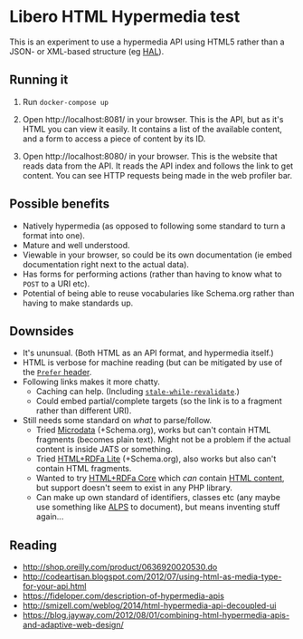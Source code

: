 Libero HTML Hypermedia test
===========================

This is an experiment to use a hypermedia API using HTML5 rather than a JSON- or XML-based structure (eg [HAL](https://tools.ietf.org/html/draft-michaud-xml-hal-02)).

Running it
----------

1. Run `docker-compose up`

2. Open http://localhost:8081/ in your browser. This is the API, but as it's HTML you can view it easily. It contains a list of the available content, and a form to access a piece of content by its ID.

3. Open http://localhost:8080/ in your browser. This is the website that reads data from the API. It reads the API index and follows the link to get content. You can see HTTP requests being made in the web profiler bar.

Possible benefits
-----------------

- Natively hypermedia (as opposed to following some standard to turn a format into one).
- Mature and well understood.
- Viewable in your browser, so could be its own documentation (ie embed documentation right next to the actual data).
- Has forms for performing actions (rather than having to know what to `POST` to a URI etc).
- Potential of being able to reuse vocabularies like Schema.org rather than having to make standards up.

Downsides
---------

- It's ununsual. (Both HTML as an API format, and hypermedia itself.)
- HTML is verbose for machine reading (but can be mitigated by use of the [`Prefer` header](https://tools.ietf.org/html/rfc7240).
- Following links makes it more chatty.
  - Caching can help. (Including [`stale-while-revalidate`](https://tools.ietf.org/html/rfc5861).)
  - Could embed partial/complete targets (so the link is to a fragment rather than different URI).
- Still needs some standard on _what_ to parse/follow.
  - Tried [Microdata](https://www.w3.org/TR/microdata/) (+Schema.org), works but can't contain HTML fragments (becomes plain text). Might not be a problem if the actual content is inside JATS or something.
  - Tried [HTML+RDFa Lite](https://www.w3.org/TR/html-rdfa/) (+Schema.org), also works but also can't contain HTML fragments.
  - Wanted to try [HTML+RDFa Core](https://www.w3.org/TR/html-rdfa/) which _can_ contain [HTML content](https://www.w3.org/TR/rdf11-concepts/#section-html), but support doesn't seem to exist in any PHP library.
  - Can make up own standard of identifiers, classes etc (any maybe use something like [ALPS](https://tools.ietf.org/html/draft-amundsen-richardson-foster-alps-02) to document), but means inventing stuff again...

Reading
-------

- http://shop.oreilly.com/product/0636920020530.do
- http://codeartisan.blogspot.com/2012/07/using-html-as-media-type-for-your-api.html
- https://fideloper.com/description-of-hypermedia-apis
- http://smizell.com/weblog/2014/html-hypermedia-api-decoupled-ui
- https://blog.jayway.com/2012/08/01/combining-html-hypermedia-apis-and-adaptive-web-design/

